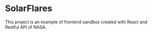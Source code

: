 # SolarFlares
This project is an example of frontend sandbox created with React and Restful API of NASA.
